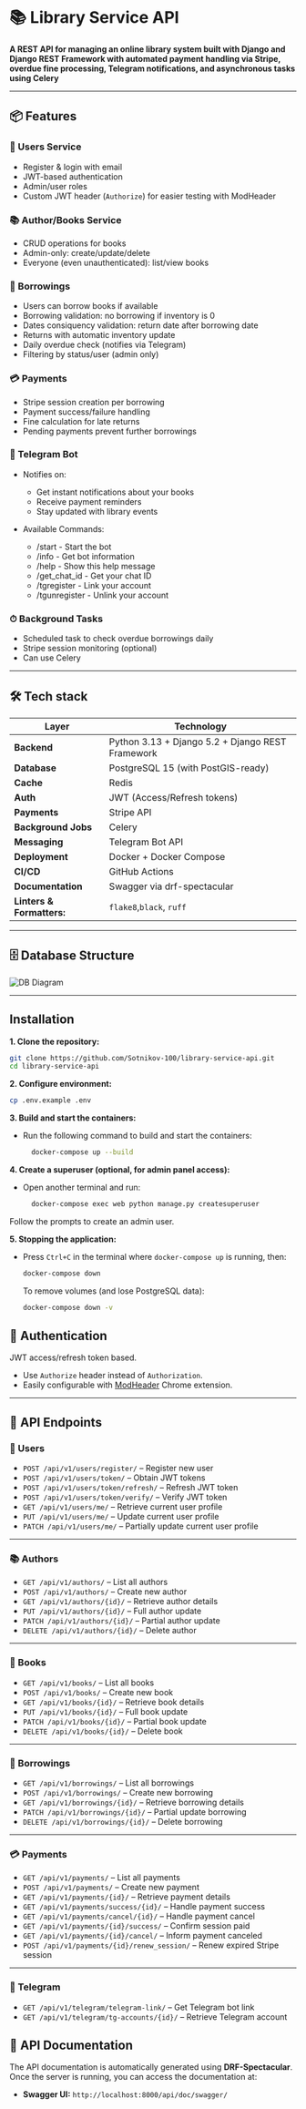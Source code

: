 # 📚 Library Service API
**A REST API for managing an online library system built with Django and Django REST Framework with automated payment handling via Stripe, overdue fine processing, Telegram notifications, and asynchronous tasks using Celery**

---
## 📦 Features

### 🔐 Users Service
- Register & login with email
- JWT-based authentication
- Admin/user roles
- Custom JWT header (`Authorize`) for easier testing with ModHeader

### 📚 Author/Books Service
- CRUD operations for books
- Admin-only: create/update/delete
- Everyone (even unauthenticated): list/view books

### 📖 Borrowings
- Users can borrow books if available
- Borrowing validation: no borrowing if inventory is 0
- Dates consiquency validation: return date after borrowing date
- Returns with automatic inventory update
- Daily overdue check (notifies via Telegram)
- Filtering by status/user (admin only)

### 💳 Payments
- Stripe session creation per borrowing
- Payment success/failure handling
- Fine calculation for late returns
- Pending payments prevent further borrowings

### 🤖 Telegram Bot
- Notifies on:
  - Get instant notifications about your books
  - Receive payment reminders
  - Stay updated with library events

- Available Commands:
  - /start - Start the bot
  - /info - Get bot information
  - /help - Show this help message
  - /get_chat_id - Get your chat ID
  - /tgregister - Link your account
  - /tgunregister - Unlink your account

    
### ⏱ Background Tasks
- Scheduled task to check overdue borrowings daily
- Stripe session monitoring (optional)
- Can use Celery
---
## 🛠 **Tech stack**

| Layer                     | Technology                                       |
|---------------------------|--------------------------------------------------|
| **Backend**               | Python 3.13 + Django 5.2 + Django REST Framework |
| **Database**              | PostgreSQL 15 (with PostGIS-ready)               |
| **Cache**                 | Redis                                            |
| **Auth**                  | JWT (Access/Refresh tokens)                      |
| **Payments**              | Stripe API                                       |
| **Background Jobs**       | Celery                                           |
| **Messaging**             | Telegram Bot API                                 |
| **Deployment**            | Docker + Docker Compose                          |
| **CI/CD**                 | GitHub Actions                                   |
| **Documentation**         | Swagger  via drf-spectacular                     |
| **Linters & Formatters:** | `flake8`,`black`, `ruff`                         |

___

## 🗄 Database Structure 
![DB Diagram](./docs/db_diagram.svg)

---

## Installation

**1. Clone the repository:**

   ```bash
   git clone https://github.com/Sotnikov-100/library-service-api.git
   cd library-service-api
   ```

**2. Configure environment:**

   ```bash
   cp .env.example .env
   ```

**3. Build and start the containers:**
- Run the following command to build and start the containers:
   ```bash
     docker-compose up --build
   ```
**4. Create a superuser (optional, for admin panel access):**
- Open another terminal and run:

  ```bash
    docker-compose exec web python manage.py createsuperuser
    ```
Follow the prompts to create an admin user.

**5. Stopping the application:**
- Press `Ctrl+C` in the terminal where `docker-compose up` is running, then:

    ```bash
    docker-compose down
    ```
    To remove volumes (and lose PostgreSQL data):
    ```bash
    docker-compose down -v
    ```
## 🔐 Authentication

JWT access/refresh token based.

- Use `Authorize` header instead of `Authorization`.
- Easily configurable with [ModHeader](https://modheader.com/) Chrome extension.

---

## 📂 API Endpoints

### 👤 Users
- `POST /api/v1/users/register/` – Register new user
- `POST /api/v1/users/token/` – Obtain JWT tokens
- `POST /api/v1/users/token/refresh/` – Refresh JWT token
- `POST /api/v1/users/token/verify/` – Verify JWT token
- `GET /api/v1/users/me/` – Retrieve current user profile
- `PUT /api/v1/users/me/` – Update current user profile
- `PATCH /api/v1/users/me/` – Partially update current user profile

---

### 📚 Authors
- `GET /api/v1/authors/` – List all authors
- `POST /api/v1/authors/` – Create new author
- `GET /api/v1/authors/{id}/` – Retrieve author details
- `PUT /api/v1/authors/{id}/` – Full author update
- `PATCH /api/v1/authors/{id}/` – Partial author update
- `DELETE /api/v1/authors/{id}/` – Delete author

---

### 📘 Books
- `GET /api/v1/books/` – List all books
- `POST /api/v1/books/` – Create new book
- `GET /api/v1/books/{id}/` – Retrieve book details
- `PUT /api/v1/books/{id}/` – Full book update
- `PATCH /api/v1/books/{id}/` – Partial book update
- `DELETE /api/v1/books/{id}/` – Delete book

---

### 🔁 Borrowings
- `GET /api/v1/borrowings/` – List all borrowings
- `POST /api/v1/borrowings/` – Create new borrowing
- `GET /api/v1/borrowings/{id}/` – Retrieve borrowing details
- `PATCH /api/v1/borrowings/{id}/` – Partial update borrowing
- `DELETE /api/v1/borrowings/{id}/` – Delete borrowing

---

### 💳 Payments
- `GET /api/v1/payments/` – List all payments
- `POST /api/v1/payments/` – Create new payment
- `GET /api/v1/payments/{id}/` – Retrieve payment details
- `GET /api/v1/payments/success/{id}/` – Handle payment success
- `GET /api/v1/payments/cancel/{id}/` – Handle payment cancel
- `GET /api/v1/payments/{id}/success/` – Confirm session paid
- `GET /api/v1/payments/{id}/cancel/` – Inform payment canceled
- `POST /api/v1/payments/{id}/renew_session/` – Renew expired Stripe session

---

### 🤖 Telegram
- `GET /api/v1/telegram/telegram-link/` – Get Telegram bot link
- `GET /api/v1/telegram/tg-accounts/{id}/` – Retrieve Telegram account

## 🧪 API Documentation

The API documentation is automatically generated using **DRF-Spectacular**. Once the server is running, you can access the documentation at:


- **Swagger UI:** `http://localhost:8000/api/doc/swagger/`
